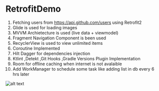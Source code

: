 # RetrofitDemo
1. Fetching users from https://api.github.com/users using Retrofit2
2. Glide is used for loading images
3. MVVM Archietecture is used (live data + viewmodel)
4. Fragment Navigation Component is been used
5. RecyclerView is used to view unlimited items
6. Coroutine Implemented
7. Hilt Dagger for dependencies injection
8. Ktlint ,Detekt ,Git Hooks ,Gradle Versions Plugin Implementation
9. Room for offline caching when internet is not avalaible
10. Add WorkManager to schedule some task like adding list in db every 6 hrs later

![alt text](https://github.com/MuhammadAliGhaffar/RetrofitDemo/blob/master/screenshot/demo.gif)
